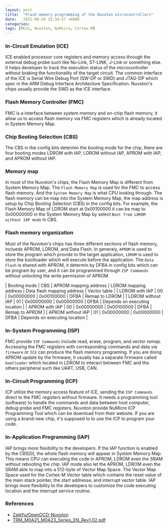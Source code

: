 ```yaml
---
layout: post
title:  "Flash memory programming of the Nuvoton microcontrollers"
date:   2022-08-24 22:34:57 +0800
categories: 
tags: [MCUs, Nuvoton, NuMicro, Cortex-M]
---
```

### In-Circuit Emulation (ICE)
ICE enabled processor core registers and memory access through the external debug probe such like Nu-Link, ST-LINK, J-Link or something else. It helps developer to track the execution status of the microcontroller without braking the functionality of the target circuit. The common interface of the ICE is Serial Wire Debug Port (SW-DP or SWD) and JTAG-DP which spec in the ARM Debug Interface Architecture Specification. Nuvoton's chips usually provide the SWD as the ICE interface.

### Flash Memory Controller (FMC)
FMC is a interface between system memory and on-chip flash memory, it allow us to access flash memory via FMC registers which is already located in System Memory Map.

### Chip Booting Selection (CBS)
The CBS in the config bits determin the booting mode for the chip, there are four booting modes LDROM with IAP, LDROM without IAP, APROM with IAP, and APROM without IAP.

### Memory map
In most of the Nuvoton's chips, the Flash Memory Map is different from System Memory Map. The `Flash Memory Map` is used for the FMC to access flash memory. And the `System Memory Map` is what CPU looking through. The flash memory can be map into the System Memory Map, the map address is setup by Chip Booting Selection (CBS) in the config bits. For example, the Flash Memory Map of LDROM start at 0x00100000 it can be map to 0x00000000 in the System Memory Map by select `Boot from LDROM without IAP mode` in CBS.

### Flash memory organization
Most of the Nuvoton's chips has three different sections of flash memory, inclueds APROM, LDROM, and Data Flash. In generaly, `APROM` is used to store the program which provide to the target application, `LDROM` is used to store the bootloader which will execute before the application. The `Data Flash` is shared with APROM, it determin by DFBA in config bits which can be program by user, and it can be programmed through `ISP Commands` without unlocking the write permission of APROM.

| Booting mode | CBS | APROM mapping address | LDROM mapping address | Data flash mapping address | Vector table |
| LDROM with IAP | 00 | 0x00000000 | 0x00100000 | DFBA | Remap to LDROM |
| LDROM without IAP | 01 | 0x00000000 | 0x00000000 | DFBA | Depends on executing location |
| APROM with IAP | 00 | 0x00000000 | 0x00100000 | DFBA | Remap to APROM |
| APROM without IAP | 01 | 0x00000000 | 0x00000000 | DFBA | Depends on executing location |

### In-System Programming (ISP)
FMC provide `ISP Commands` include read, erase, program, and vector remap. Accessing the FMC registers with corresponding commands and data via `firmware` or `ICE` can produce the flash memory programing. If you are doing APROM update by the firmware, it usually has a separate firmware called `bootloader` which located in LDROM to interact between FMC and the others peripheral such like UART, USB, CAN.

### In-Circuit Programming (ICP)
ICP utilize the memory access feature of ICE, sending the `ISP Commands` direct to the FMC registers without firmware. It needs a programming tool (software) to handle the commands and data between host computer, debug probe and FMC registers. Nuvoton provide NuMicro ICP Programming Tool which can be download from their website. If you are using a brand-new chip, it's supposed to to use the ICP to program your code.

### In-Application Programming (IAP)
IAP brings more flexibility to the developers. If the IAP function is enabled by the CBS[0], the whole flash memory will appear in System Memory Map. This means CPU can executing the code in APROM, LDROM even the SRAM without rebooting the chip. IAP mode also let the APROM, LDROM even the SRAM able to map into a 512-byte of Vector Map Space. The Vector Map Space used for the Cortex-M Vector table which contains the reset value of the main stack pointer, the start addresse, and interrupt vector table. IAP brings more flexibility to the developers to customize the code executing location and the interrupt service routine. 

### References
- [ZaleYu/OpenOCD-Nuvoton](https://github.com/ZaleYu/OpenOCD-Nuvoton)
- [TRM_M0A21_M0A23_Series_EN_Rev1.02.pdf](https://www.nuvoton.com/export/resource-files/TRM_M0A21_M0A23_Series_EN_Rev1.02.pdf)
